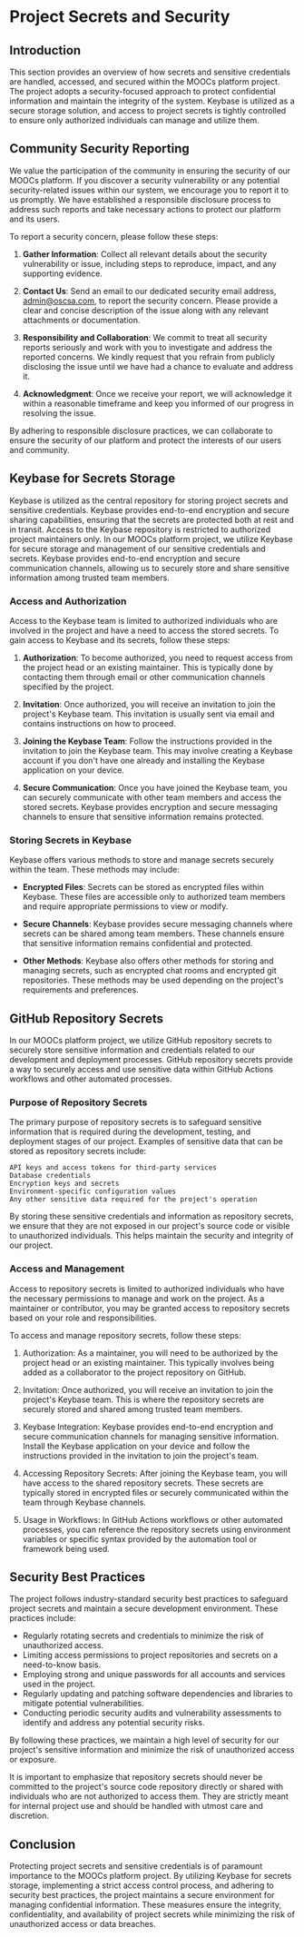 # Project Secrets and Security

## Introduction
This section provides an overview of how secrets and sensitive credentials are handled, accessed, and secured within the MOOCs platform project. The project adopts a security-focused approach to protect confidential information and maintain the integrity of the system. Keybase is utilized as a secure storage solution, and access to project secrets is tightly controlled to ensure only authorized individuals can manage and utilize them.

## Community Security Reporting
We value the participation of the community in ensuring the security of our MOOCs platform. If you discover a security vulnerability or any potential security-related issues within our system, we encourage you to report it to us promptly. We have established a responsible disclosure process to address such reports and take necessary actions to protect our platform and its users.

To report a security concern, please follow these steps:

1. **Gather Information**: Collect all relevant details about the security vulnerability or issue, including steps to reproduce, impact, and any supporting evidence.

2. **Contact Us**: Send an email to our dedicated security email address, [admin@oscsa.com](mailto:admin@oscsa.com), to report the security concern. Please provide a clear and concise description of the issue along with any relevant attachments or documentation.

3. **Responsibility and Collaboration**: We commit to treat all security reports seriously and work with you to investigate and address the reported concerns. We kindly request that you refrain from publicly disclosing the issue until we have had a chance to evaluate and address it.

4. **Acknowledgment**: Once we receive your report, we will acknowledge it within a reasonable timeframe and keep you informed of our progress in resolving the issue.

By adhering to responsible disclosure practices, we can collaborate to ensure the security of our platform and protect the interests of our users and community.

## Keybase for Secrets Storage
Keybase is utilized as the central repository for storing project secrets and sensitive credentials. Keybase provides end-to-end encryption and secure sharing capabilities, ensuring that the secrets are protected both at rest and in transit. Access to the Keybase repository is restricted to authorized project maintainers only.
In our MOOCs platform project, we utilize Keybase for secure storage and management of our sensitive credentials and secrets. Keybase provides end-to-end encryption and secure communication channels, allowing us to securely store and share sensitive information among trusted team members.

### Access and Authorization

Access to the Keybase team is limited to authorized individuals who are involved in the project and have a need to access the stored secrets. To gain access to Keybase and its secrets, follow these steps:

1. **Authorization**: To become authorized, you need to request access from the project head or an existing maintainer. This is typically done by contacting them through email or other communication channels specified by the project.

2. **Invitation**: Once authorized, you will receive an invitation to join the project's Keybase team. This invitation is usually sent via email and contains instructions on how to proceed.

3. **Joining the Keybase Team**: Follow the instructions provided in the invitation to join the Keybase team. This may involve creating a Keybase account if you don't have one already and installing the Keybase application on your device.

4. **Secure Communication**: Once you have joined the Keybase team, you can securely communicate with other team members and access the stored secrets. Keybase provides encryption and secure messaging channels to ensure that sensitive information remains protected.

### Storing Secrets in Keybase

Keybase offers various methods to store and manage secrets securely within the team. These methods may include:

- **Encrypted Files**: Secrets can be stored as encrypted files within Keybase. These files are accessible only to authorized team members and require appropriate permissions to view or modify.

- **Secure Channels**: Keybase provides secure messaging channels where secrets can be shared among team members. These channels ensure that sensitive information remains confidential and protected.

- **Other Methods**: Keybase also offers other methods for storing and managing secrets, such as encrypted chat rooms and encrypted git repositories. These methods may be used depending on the project's requirements and preferences.


## GitHub Repository Secrets
In our MOOCs platform project, we utilize GitHub repository secrets to securely store sensitive information and credentials related to our development and deployment processes. GitHub repository secrets provide a way to securely access and use sensitive data within GitHub Actions workflows and other automated processes.

### Purpose of Repository Secrets
The primary purpose of repository secrets is to safeguard sensitive information that is required during the development, testing, and deployment stages of our project. Examples of sensitive data that can be stored as repository secrets include:

    API keys and access tokens for third-party services
    Database credentials
    Encryption keys and secrets
    Environment-specific configuration values
    Any other sensitive data required for the project's operation

By storing these sensitive credentials and information as repository secrets, we ensure that they are not exposed in our project's source code or visible to unauthorized individuals. This helps maintain the security and integrity of our project.

### Access and Management
Access to repository secrets is limited to authorized individuals who have the necessary permissions to manage and work on the project. As a maintainer or contributor, you may be granted access to repository secrets based on your role and responsibilities.

To access and manage repository secrets, follow these steps:
1. Authorization: As a maintainer, you will need to be authorized by the project head or an existing maintainer. This typically involves being added as a collaborator to the project repository on GitHub.

2. Invitation: Once authorized, you will receive an invitation to join the project's Keybase team. This is where the repository secrets are securely stored and shared among trusted team members.

3. Keybase Integration: Keybase provides end-to-end encryption and secure communication channels for managing sensitive information. Install the Keybase application on your device and follow the instructions provided in the invitation to join the project's team.

4. Accessing Repository Secrets: After joining the Keybase team, you will have access to the shared repository secrets. These secrets are typically stored in encrypted files or securely communicated within the team through Keybase channels.

5. Usage in Workflows: In GitHub Actions workflows or other automated processes, you can reference the repository secrets using environment variables or specific syntax provided by the automation tool or framework being used.


## Security Best Practices
The project follows industry-standard security best practices to safeguard project secrets and maintain a secure development environment. These practices include:

- Regularly rotating secrets and credentials to minimize the risk of unauthorized access.
- Limiting access permissions to project repositories and secrets on a need-to-know basis.
- Employing strong and unique passwords for all accounts and services used in the project.
- Regularly updating and patching software dependencies and libraries to mitigate potential vulnerabilities.
- Conducting periodic security audits and vulnerability assessments to identify and address any potential security risks.

By following these practices, we maintain a high level of security for our project's sensitive information and minimize the risk of unauthorized access or exposure.

It is important to emphasize that repository secrets should never be committed to the project's source code repository directly or shared with individuals who are not authorized to access them. They are strictly meant for internal project use and should be handled with utmost care and discretion.

## Conclusion
Protecting project secrets and sensitive credentials is of paramount importance to the MOOCs platform project. By utilizing Keybase for secrets storage, implementing a strict access control process, and adhering to security best practices, the project maintains a secure environment for managing confidential information. These measures ensure the integrity, confidentiality, and availability of project secrets while minimizing the risk of unauthorized access or data breaches.
